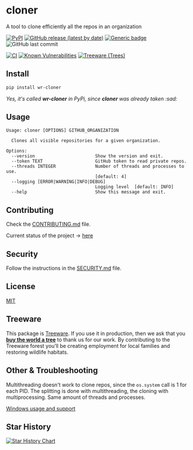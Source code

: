 # cloner

A tool to clone efficiently all the repos in an organization

[![PyPI](https://img.shields.io/pypi/v/wr-cloner)](https://pypi.org/project/wr-cloner/)
[![GitHub release (latest by date)](https://img.shields.io/github/v/release/w0rmr1d3r/cloner)](https://github.com/w0rmr1d3r/cloner/releases)
[![Generic badge](https://img.shields.io/badge/python-3.10-success.svg)](https://shields.io/)
![GitHub last commit](https://img.shields.io/github/last-commit/w0rmr1d3r/cloner)

[![CI](https://github.com/w0rmr1d3r/cloner/actions/workflows/ci.yml/badge.svg?branch=master)](https://github.com/w0rmr1d3r/cloner/actions/workflows/ci.yml)
[![Known Vulnerabilities](https://snyk.io/test/github/w0rmr1d3r/cloner/badge.svg)](https://snyk.io/test/github/w0rmr1d3r/cloner)
[![Treeware (Trees)](https://img.shields.io/treeware/trees/w0rmr1d3r/cloner)](https://plant.treeware.earth/w0rmr1d3r/cloner)

## Install

```bash
pip install wr-cloner
```

_Yes, it's called **wr-cloner** in PyPi, since **cloner** was already taken :sad:_

## Usage

```text
Usage: cloner [OPTIONS] GITHUB_ORGANIZATION

  Clones all visible repositories for a given organization.

Options:
  --version                       Show the version and exit.
  --token TEXT                    GitHub token to read private repos.
  --threads INTEGER               Number of threads and processes to use.
                                  [default: 4]
  --logging [ERROR|WARNING|INFO|DEBUG]
                                  Logging level  [default: INFO]
  --help                          Show this message and exit.
```

## Contributing

Check the [CONTRIBUTING.md](CONTRIBUTING.md) file.

Current status of the project -> [here](https://github.com/w0rmr1d3r/cloner/projects/1?fullscreen=true)

## Security

Follow the instructions in the [SECURITY.md](SECURITY.md) file.

## License

[MIT](https://github.com/w0rmr1d3r/cloner/blob/master/LICENSE)

## Treeware

This package is [Treeware](https://treeware.earth). If you use it in production, then we ask that you [**buy the world a
tree**](https://plant.treeware.earth/w0rmr1d3r/cloner) to thank us for our work. By contributing to the Treeware forest
you’ll be creating employment for local families and restoring wildlife habitats.

## Other & Troubleshooting

Multithreading doesn't work to clone repos, since the `os.system` call is 1 for each PID. The splitting is done with
multithreading, the cloning with multiprocessing. Same amount of threads and processes.

[Windows usage and support](docs/WINDOWS.md)

## Star History

[![Star History Chart](https://api.star-history.com/svg?repos=w0rmr1d3r/cloner&type=Date)](https://star-history.com/#w0rmr1d3r/cloner&Date)
